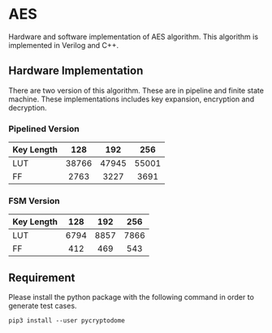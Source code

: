 # AES
Hardware and software implementation of AES algorithm. This algorithm is implemented in Verilog and C++.

## Hardware Implementation
There are two version of this algorithm. These are in pipeline and finite state machine. These implementations includes key expansion, encryption and decryption.

### Pipelined Version

| Key Length | 128 | 192 | 256 |
|:-----------|:---:|:---:|:---:|
| LUT | 38766 | 47945 | 55001 |
| FF | 2763 | 3227 | 3691 |

### FSM Version

| Key Length | 128 | 192 | 256 |
|:-----------|:---:|:---:|:---:|
| LUT | 6794 | 8857 | 7866 |
| FF | 412 | 469 | 543 |

## Requirement
Please install the python package with the following command in order to generate test cases.

```console
pip3 install --user pycryptodome
```
